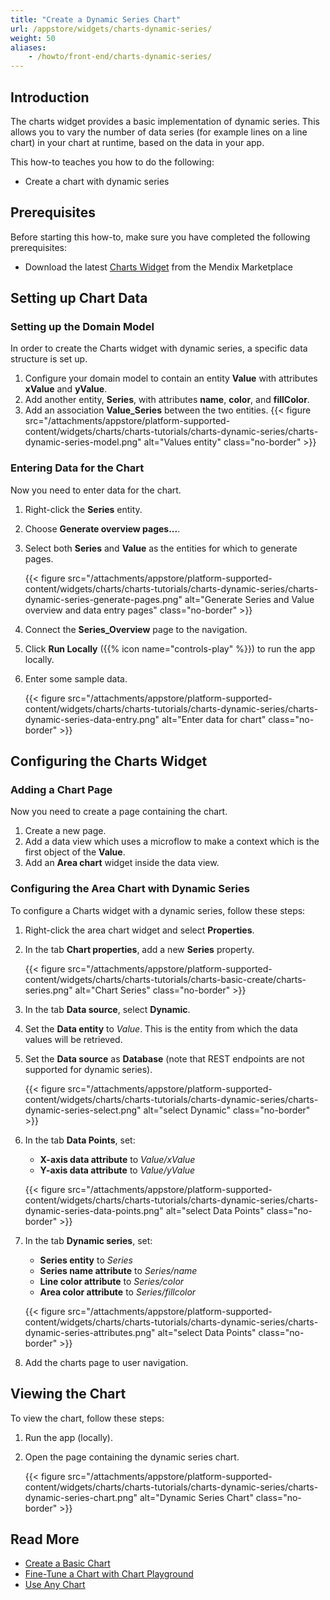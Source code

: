 ```yaml
---
title: "Create a Dynamic Series Chart"
url: /appstore/widgets/charts-dynamic-series/
weight: 50
aliases:
    - /howto/front-end/charts-dynamic-series/
---
```


## Introduction

The charts widget provides a basic implementation of dynamic series. This allows you to vary the number of data series (for example lines on a line chart) in your chart at runtime, based on the data in your app.

This how-to teaches you how to do the following:

* Create a chart with dynamic series

## Prerequisites

Before starting this how-to, make sure you have completed the following prerequisites:

* Download the latest [Charts Widget](/appstore/widgets/charts/) from the Mendix Marketplace

## Setting up Chart Data

### Setting up the Domain Model

In order to create the Charts widget with dynamic series, a specific data structure is set up.

1. Configure your domain model to contain an entity **Value** with attributes **xValue** and **yValue**.
1. Add another entity, **Series**, with attributes **name**, **color**, and **fillColor**.
1. Add an association **Value_Series** between the two entities.
    {{< figure src="/attachments/appstore/platform-supported-content/widgets/charts/charts-tutorials/charts-dynamic-series/charts-dynamic-series-model.png" alt="Values entity" class="no-border" >}}

### Entering Data for the Chart

Now you need to enter data for the chart.

1. Right-click the **Series** entity.
2. Choose **Generate overview pages...**.
3. Select both **Series** and **Value** as the entities for which to generate pages.

    {{< figure src="/attachments/appstore/platform-supported-content/widgets/charts/charts-tutorials/charts-dynamic-series/charts-dynamic-series-generate-pages.png" alt="Generate Series and Value overview and data entry pages" class="no-border" >}}

4. Connect the **Series_Overview** page to the navigation.
5. Click **Run Locally** ({{% icon name="controls-play" %}}) to run the app locally.
6. Enter some sample data.

    {{< figure src="/attachments/appstore/platform-supported-content/widgets/charts/charts-tutorials/charts-dynamic-series/charts-dynamic-series-data-entry.png" alt="Enter data for chart" class="no-border" >}}

## Configuring the Charts Widget

### Adding a Chart Page

Now you need to create a page containing the chart.

1. Create a new page.
2. Add a data view which uses a microflow to make a context which is the first object of the **Value**.
3. Add an **Area chart** widget inside the data view.

### Configuring the Area Chart with Dynamic Series

To configure a Charts widget with a dynamic series, follow these steps:

1. Right-click the area chart widget and select **Properties**.
1. In the tab **Chart properties**, add a new **Series** property.

    {{< figure src="/attachments/appstore/platform-supported-content/widgets/charts/charts-tutorials/charts-basic-create/charts-series.png" alt="Chart Series" class="no-border" >}}

1. In the tab **Data source**, select **Dynamic**.
1. Set the **Data entity** to *Value*. This is the entity from which the data values will be retrieved.
1. Set the **Data source** as **Database** (note that REST endpoints are not supported for dynamic series).

    {{< figure src="/attachments/appstore/platform-supported-content/widgets/charts/charts-tutorials/charts-dynamic-series/charts-dynamic-series-select.png" alt="select Dynamic" class="no-border" >}}

1. In the tab **Data Points**, set:

    * **X-axis data attribute** to *Value/xValue*
    * **Y-axis data attribute** to *Value/yValue*

    {{< figure src="/attachments/appstore/platform-supported-content/widgets/charts/charts-tutorials/charts-dynamic-series/charts-dynamic-series-data-points.png" alt="select Data Points" class="no-border" >}}

1. In the tab **Dynamic series**, set: 

    * **Series entity** to *Series*
    * **Series name attribute** to *Series/name*
    * **Line color attribute** to *Series/color*
    * **Area color attribute** to *Series/fillcolor*

    {{< figure src="/attachments/appstore/platform-supported-content/widgets/charts/charts-tutorials/charts-dynamic-series/charts-dynamic-series-attributes.png" alt="select Data Points" class="no-border" >}}

1. Add the charts page to user navigation.

## Viewing the Chart

To view the chart, follow these steps:

1. Run the app (locally).
1. Open the page containing the dynamic series chart.

    {{< figure src="/attachments/appstore/platform-supported-content/widgets/charts/charts-tutorials/charts-dynamic-series/charts-dynamic-series-chart.png" alt="Dynamic Series Chart" class="no-border" >}}

## Read More

* [Create a Basic Chart](/appstore/widgets/charts-basic-create/)
* [Fine-Tune a Chart with Chart Playground](/appstore/widgets/chart-advanced-tuning/)
* [Use Any Chart](/appstore/widgets/charts-any-usage/)
